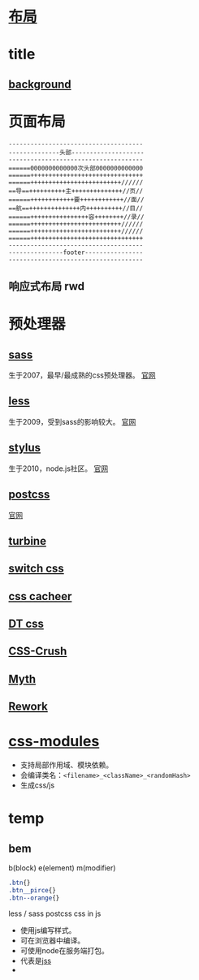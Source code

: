 # [布局](/css/layout.html)

# title
## [background](/css/background.html)  

# 页面布局
```
-------------------------------------
--------------头部--------------------
-------------------------------------
======0000000000000次头部0000000000000
======+++++++++++++++++++++++++++++++
======+++++++++++++++++++++++++//////
==导==++++++++++主++++++++++++++//页//
======++++++++++++要++++++++++++//面//
==航==++++++++++++++内++++++++++//目//
======++++++++++++++++容++++++++//录//
======+++++++++++++++++++++++++//////
======+++++++++++++++++++++++++//////
======+++++++++++++++++++++++++++++++
-------------------------------------
---------------footer----------------
-------------------------------------
```

## 响应式布局 rwd

# 预处理器
## [sass](/sass/index.html)
生于2007，最早/最成熟的css预处理器。
[官网](https://sass-lang.com/documentation)

## [less](/less/index.html)
生于2009，受到sass的影响较大。
[官网](https://lesscss.org/features/)

## [stylus](/stylus/index.html)
生于2010，node.js社区。
[官网](https://stylus-lang.com/)

## [postcss](/postcss/index.html)
[官网](https://www.postcss.com.cn/)

## [turbine]()

## [switch css]()

## [css cacheer]()

## [DT css]()

## [CSS-Crush](https://the-echoplex.net/csscrush/#api)

## [Myth](https://github.com/segmentio/myth/blob/master/Readme.md)

## [Rework](https://github.com/reworkcss/rework)

# [css-modules](/css/css-modules/index.html)
- 支持局部作用域、模块依赖。  
- 会编译类名：`<filename>_<className>_<randomHash>`  
- 生成css/js  

# temp
## bem
b(block) e(element) m(modifier)  
``` css
.btn{}
.btn__pirce{}
.btn--orange{}
```
less / sass
postcss
css in js
- 使用js编写样式。
- 可在浏览器中编译。
- 可使用node在服务端打包。  
- 代表是[jss]()  
- 